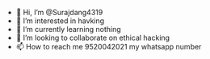 - 👋 Hi, I’m @Surajdang4319
- 👀 I’m interested in havking
- 🌱 I’m currently learning nothing
- 💞️ I’m looking to collaborate on ethical hacking
- 📫 How to reach me 9520042021 my whatsapp number

<!---
Surajdang4319/Surajdang4319 is a ✨ special ✨ repository because its `README.md` (this file) appears on your GitHub profile.
You can click the Preview link to take a look at your changes.
--->
